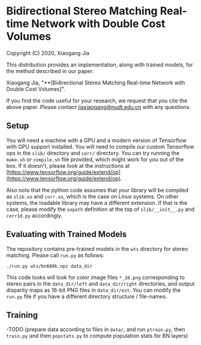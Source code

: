 # Bidirectional Stereo Matching Real-time Network with Double Cost Volumes

Copyright (C) 2020, Xiaogang Jia

This distribution provides an implementation, along with trained models, for the method described in our paper:

Xiaogang Jia, "**[Bidirectional Stereo Matching Real-time Network with Double Cost Volumes]".

If you find the code useful for your research, we request that you cite the above paper. Please contact jiaxiaogang@nudt.edu.cn with any questions.

## Setup

You will need a machine with a GPU and a modern version of Tensorflow with GPU support installed. You will need to compile our custom Tensorflow ops in the `slib/` directory and `corr/` directory. You can try running the `make.sh` or `compile.sh` file provided, which might work for you out of the box. If it doesn't, please look at the instructions at [https://www.tensorflow.org/guide/extend/op](https://www.tensorflow.org/guide/extend/op).

Also note that the python code assumes that your library will be compiled as `slib.so` and `corr.so`, which is the case on Linux systems. On other systems, the loadable library may have a different extension. If that is the case, please modify the `sopath` definition at the top of `slib/__init__.py` and `corr1d.py` accordingly.

## Evaluating with Trained Models

The repository contains pre-trained models in the `wts` directory for stereo matching. Please call `run.py` as follows:

```
./run.py wts/bn600k.npz data_dir
```

This code looks will look for color image files `*_10.png` corresponding to stereo pairs in the `data_dir/left` and `data_dir/right` directories, and output disparity maps as 16-bit PNG files in `data_dir/est`. You can modify the `run.py` file if you have a different directory structure / file-names.

## Training

-TODO (prepare data according to files in `data/`, and run `ptrain.py`, then `train.py` and then `popstats.py` to compute population stats for BN layers)
